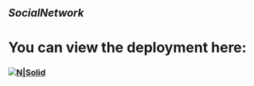 ## _SocialNetwork_
# You can view the deployment here: 
### [![N|Solid](https://www.pngkey.com/png/full/110-1108877_start-button-start-button-png.png)](https://kovalenkoko.github.io/SocialNetwork/#/)
